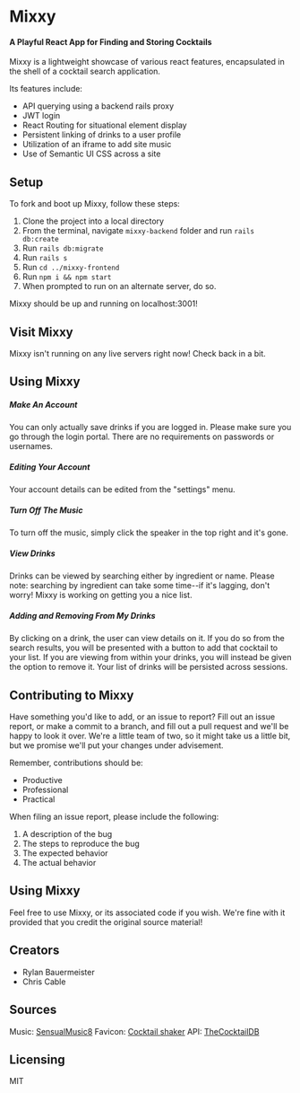 # Mixxy
#### A Playful React App for Finding and Storing Cocktails

Mixxy is a lightweight showcase of various react features, encapsulated in the shell of a cocktail search application.

Its features include:

  - API querying using a backend rails proxy
  - JWT login
  - React Routing for situational element display
  - Persistent linking of drinks to a user profile
  - Utilization of an iframe to add site music
  - Use of Semantic UI CSS across a site

## Setup

To fork and boot up Mixxy, follow these steps:

1. Clone the project into a local directory
2. From the terminal, navigate `mixxy-backend` folder and run `rails db:create`
3. Run `rails db:migrate`
4. Run `rails s`
5. Run `cd ../mixxy-frontend`
6. Run `npm i && npm start`
7. When prompted to run on an alternate server, do so.

Mixxy should be up and running on localhost:3001!

## Visit Mixxy
Mixxy isn't running on any live servers right now!  Check back in a bit.

## Using Mixxy
##### Make An Account
You can only actually save drinks if you are logged in.  Please make sure you go through the login portal.  There are no requirements on passwords or usernames.

##### Editing Your Account
Your account details can be edited from the "settings" menu.

##### Turn Off The Music
To turn off the music, simply click the speaker in the top right and it's gone.

##### View Drinks
Drinks can be viewed by searching either by ingredient or name.  Please note: searching by ingredient can take some time--if it's lagging, don't worry!  Mixxy is working on getting you a nice list.

##### Adding and Removing From My Drinks
By clicking on a drink, the user can view details on it. If you do so from the search results, you will be presented with a button to add that cocktail to your list.  If you are viewing from within your drinks, you will instead be given the option to remove it.  Your list of drinks will be persisted across sessions.

## Contributing to Mixxy
Have something you'd like to add, or an issue to report?  Fill out an issue report, or make a commit to a branch, and fill out a pull request and we'll be happy to look it over.  We're a little team of two, so it might take us a little bit, but we promise we'll put your changes under advisement.  

Remember, contributions should be:
- Productive
- Professional
- Practical

When filing an issue report, please include the following:
1. A description of the bug
2. The steps to reproduce the bug
3. The expected behavior
4. The actual behavior

## Using Mixxy
Feel free to use Mixxy, or its associated code if you wish.  We're fine with it provided that you credit the original source material!

## Creators
- Rylan Bauermeister
- Chris Cable

## Sources
Music: [SensualMusic8](https://sensualmusic8.wixsite.com)
Favicon: [Cocktail shaker](https://visualpharm.com/)
API: [TheCocktailDB](https://www.thecocktaildb.com/)

## Licensing
MIT
